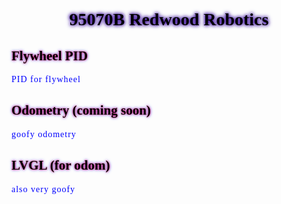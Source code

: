 <!DOCTYPE html>
<html>
<style>
div {
  font-family: "Comic Sans MS", cursive;
}
h1 {
  text-align: center;
  text-shadow: 0 0 5px #330099, 0 0 7px #330099;
  color: black;
}
h2 {
  text-align: left;
  text-shadow: 0 0 3px #ff0340, 0 0 5px #3341ff;
  color: black;
}
p {
  letter-spacing: 1px;
  color:blue;
  text-shadow: 0 0 3px ##3341ff;
}



</style>
<body>
  <div>
  <h1>95070B Redwood Robotics</h1>
  
  <h2>Flywheel PID</h2>
  <p>PID for flywheel</p>

  <h2>Odometry (coming soon)</h2>
  <p> goofy odometry</p>

  <h2>LVGL (for odom)</h2>
  <p>also very goofy</p>
  </div>

</body>
</html>


